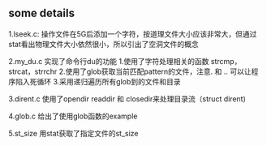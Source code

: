 ## some details

1.lseek.c: 操作文件在5G后添加一个字符，按道理文件大小应该非常大，但通过stat看出物理文件大小依然很小，所以引出了空洞文件的概念

2.my_du.c 实现了命令行du的功能  1.使用了字符处理相关的函数 strcmp，strcat，strrchr 2.使用了glob获取当前匹配pattern的文件，注意. 和 .. 可以让程序陷入死循环 3.采用递归遍历所有glob到的文件和目录

3.dirent.c 使用了opendir readdir 和 closedir来处理目录流（struct dirent)

4.glob.c 给出了使用glob函数的example

5.st_size 用stat获取了指定文件的st_size

